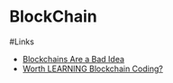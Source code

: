 # BlockChain

#Links
* [Blockchains Are a Bad Idea](https://www.youtube.com/watch?v=15RTC22Z2xI "By James Mickens")
* [Worth LEARNING Blockchain Coding?](https://www.youtube.com/watch?v=DqZEiaqrAog)
